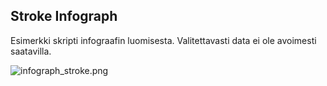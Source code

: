 ## Stroke Infograph

Esimerkki skripti infograafin luomisesta. Valitettavasti data ei ole avoimesti saatavilla.


![infograph_stroke.png]()